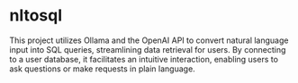 # nltosql
This project utilizes Ollama and the OpenAI API to convert natural language input into SQL queries, streamlining data retrieval for users. By connecting to a user database, it facilitates an intuitive interaction, enabling users to ask questions or make requests in plain language.
